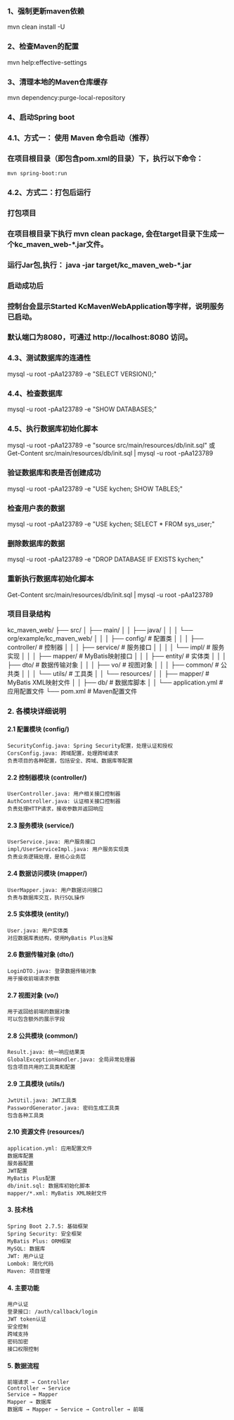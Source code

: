 ### 1、强制更新maven依赖
mvn clean install -U

### 2、检查Maven的配置
mvn help:effective-settings

### 3、清理本地的Maven仓库缓存
mvn dependency:purge-local-repository

### 4、启动Spring boot
### 4.1、方式一： 使用 Maven 命令启动（推荐）
### 在项目根目录（即包含pom.xml的目录）下，执行以下命令：
```
mvn spring-boot:run
```
### 4.2、方式二：打包后运行
### 打包项目
### 在项目根目录下执行 mvn clean package, 会在target目录下生成一个kc_maven_web-*.jar文件。
### 运行Jar包,执行：   java -jar target/kc_maven_web-*.jar
### 启动成功后
### 控制台会显示Started KcMavenWebApplication等字样，说明服务已启动。
### 默认端口为8080，可通过 http://localhost:8080 访问。

### 4.3、测试数据库的连通性
mysql -u root -pAa123789 -e "SELECT VERSION();"

### 4.4、检查数据库
mysql -u root -pAa123789 -e "SHOW DATABASES;"

### 4.5、执行数据库初始化脚本
mysql -u root -pAa123789 -e "source src/main/resources/db/init.sql"
或 Get-Content src/main/resources/db/init.sql | mysql -u root -pAa123789

### 验证数据库和表是否创建成功
mysql -u root -pAa123789 -e "USE kychen; SHOW TABLES;"

### 检查用户表的数据
mysql -u root -pAa123789 -e "USE kychen; SELECT * FROM sys_user;"

### 删除数据库的数据
mysql -u root -pAa123789 -e "DROP DATABASE IF EXISTS kychen;"

### 重新执行数据库初始化脚本
Get-Content src/main/resources/db/init.sql | mysql -u root -pAa123789


### 项目目录结构
kc_maven_web/
├── src/
│   ├── main/
│   │   ├── java/
│   │   │   └── org/example/kc_maven_web/
│   │   │       ├── config/         # 配置类
│   │   │       ├── controller/     # 控制器
│   │   │       ├── service/        # 服务接口
│   │   │       │   └── impl/       # 服务实现
│   │   │       ├── mapper/         # MyBatis映射接口
│   │   │       ├── entity/         # 实体类
│   │   │       ├── dto/            # 数据传输对象
│   │   │       ├── vo/             # 视图对象
│   │   │       ├── common/         # 公共类
│   │   │       └── utils/          # 工具类
│   │   └── resources/
│   │       ├── mapper/            # MyBatis XML映射文件
│   │       ├── db/                # 数据库脚本
│   │       └── application.yml    # 应用配置文件
└── pom.xml                        # Maven配置文件

### 2. 各模块详细说明
#### 2.1 配置模块 (config/)
    SecurityConfig.java: Spring Security配置，处理认证和授权
    CorsConfig.java: 跨域配置，处理跨域请求
    负责项目的各种配置，包括安全、跨域、数据库等配置
#### 2.2 控制器模块 (controller/)
    UserController.java: 用户相关接口控制器
    AuthController.java: 认证相关接口控制器
    负责处理HTTP请求，接收参数并返回响应
#### 2.3 服务模块 (service/)
    UserService.java: 用户服务接口
    impl/UserServiceImpl.java: 用户服务实现类
    负责业务逻辑处理，是核心业务层
#### 2.4 数据访问模块 (mapper/)
    UserMapper.java: 用户数据访问接口
    负责与数据库交互，执行SQL操作
#### 2.5 实体模块 (entity/)
    User.java: 用户实体类
    对应数据库表结构，使用MyBatis Plus注解
#### 2.6 数据传输对象 (dto/)
    LoginDTO.java: 登录数据传输对象
    用于接收前端请求参数
#### 2.7 视图对象 (vo/)
    用于返回给前端的数据对象
    可以包含额外的展示字段
#### 2.8 公共模块 (common/)
    Result.java: 统一响应结果类
    GlobalExceptionHandler.java: 全局异常处理器
    包含项目共用的工具类和配置
#### 2.9 工具模块 (utils/)
    JwtUtil.java: JWT工具类
    PasswordGenerator.java: 密码生成工具类
    包含各种工具类
#### 2.10 资源文件 (resources/)
    application.yml: 应用配置文件
    数据库配置
    服务器配置
    JWT配置
    MyBatis Plus配置
    db/init.sql: 数据库初始化脚本
    mapper/*.xml: MyBatis XML映射文件
#### 3. 技术栈
    Spring Boot 2.7.5: 基础框架
    Spring Security: 安全框架
    MyBatis Plus: ORM框架
    MySQL: 数据库
    JWT: 用户认证
    Lombok: 简化代码
    Maven: 项目管理
#### 4. 主要功能
    用户认证
    登录接口: /auth/callback/login
    JWT token认证
    安全控制
    跨域支持
    密码加密
    接口权限控制
#### 5. 数据流程
    前端请求 → Controller
    Controller → Service
    Service → Mapper
    Mapper → 数据库
    数据库 → Mapper → Service → Controller → 前端